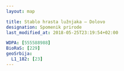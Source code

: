 ```yaml
---
layout: map

title: Stablo hrasta lužnjaka – Dolovo
designation: Spomenik prirode
last_modified_at: 2018-05-25T23:19:54+02:00

WDPA: [555588988]
BioRaS: [229]
geoSrbija:
  L1_182: [23]
---
```

